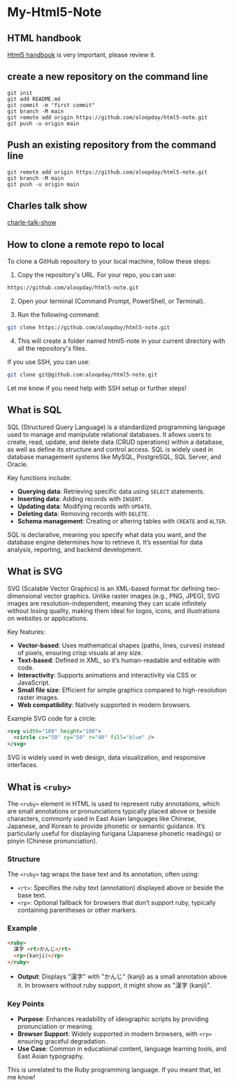 ﻿ # My-Html5-Note

 ## HTML handbook

 [Html5 handbook](https://www.runoob.com/tags/html-reference.html) is very important, please review it.

 ## create a new repository on the command line 
```echo "# html5-note" >> README.md
git init
git add README.md
git commit -m "first commit"
git branch -M main
git remote add origin https://github.com/aloopday/html5-note.git
git push -u origin main
```


## Push an existing repository from the command line 

```
git remote add origin https://github.com/aloopday/html5-note.git
git branch -M main
git push -u origin main
```
## Charles talk show

[charle-talk-show](https://www.youtube.com/@HKUCharles )

## How to clone a remote repo to local

To clone a GitHub repository to your local machine, follow these steps:

1. Copy the repository's URL. For your repo, you can use:
```bash
https://github.com/aloopday/html5-note.git
```

2. Open your terminal (Command Prompt, PowerShell, or Terminal).

3. Run the following command:
```bash
git clone https://github.com/aloopday/html5-note.git
```

4. This will create a folder named html5-note in your current directory with all the repository's files.

If you use SSH, you can use:
```bash
git clone git@github.com:aloopday/html5-note.git
```

Let me know if you need help with SSH setup or further steps!

## What is SQL

SQL (Structured Query Language) is a standardized programming language used to manage and manipulate relational databases. It allows users to create, read, update, and delete data (CRUD operations) within a database, as well as define its structure and control access. SQL is widely used in database management systems like MySQL, PostgreSQL, SQL Server, and Oracle.

Key functions include:
- **Querying data**: Retrieving specific data using `SELECT` statements.
- **Inserting data**: Adding records with `INSERT`.
- **Updating data**: Modifying records with `UPDATE`.
- **Deleting data**: Removing records with `DELETE`.
- **Schema management**: Creating or altering tables with `CREATE` and `ALTER`.

SQL is declarative, meaning you specify what data you want, and the database engine determines how to retrieve it. It’s essential for data analysis, reporting, and backend development.

##  What is SVG

SVG (Scalable Vector Graphics) is an XML-based format for defining two-dimensional vector graphics. Unlike raster images (e.g., PNG, JPEG), SVG images are resolution-independent, meaning they can scale infinitely without losing quality, making them ideal for logos, icons, and illustrations on websites or applications.

Key features:
- **Vector-based**: Uses mathematical shapes (paths, lines, curves) instead of pixels, ensuring crisp visuals at any size.
- **Text-based**: Defined in XML, so it’s human-readable and editable with code.
- **Interactivity**: Supports animations and interactivity via CSS or JavaScript.
- **Small file size**: Efficient for simple graphics compared to high-resolution raster images.
- **Web compatibility**: Natively supported in modern browsers.

Example SVG code for a circle:
```xml
<svg width="100" height="100">
  <circle cx="50" cy="50" r="40" fill="blue" />
</svg>
```

SVG is widely used in web design, data visualization, and responsive interfaces.

## What is `<ruby>`

The `<ruby>` element in HTML is used to represent ruby annotations, which are small annotations or pronunciations typically placed above or beside characters, commonly used in East Asian languages like Chinese, Japanese, and Korean to provide phonetic or semantic guidance. It’s particularly useful for displaying furigana (Japanese phonetic readings) or pinyin (Chinese pronunciation).

### Structure
The `<ruby>` tag wraps the base text and its annotation, often using:
- `<rt>`: Specifies the ruby text (annotation) displayed above or beside the base text.
- `<rp>`: Optional fallback for browsers that don’t support ruby, typically containing parentheses or other markers.

### Example
```html
<ruby>
  漢字 <rt>かんじ</rt>
  <rp>(kanji)</rp>
</ruby>
```
- **Output**: Displays "漢字" with "かんじ" (kanji) as a small annotation above it. In browsers without ruby support, it might show as "漢字 (kanji)".

### Key Points
- **Purpose**: Enhances readability of ideographic scripts by providing pronunciation or meaning.
- **Browser Support**: Widely supported in modern browsers, with `<rp>` ensuring graceful degradation.
- **Use Case**: Common in educational content, language learning tools, and East Asian typography.

This is unrelated to the Ruby programming language. If you meant that, let me know!

